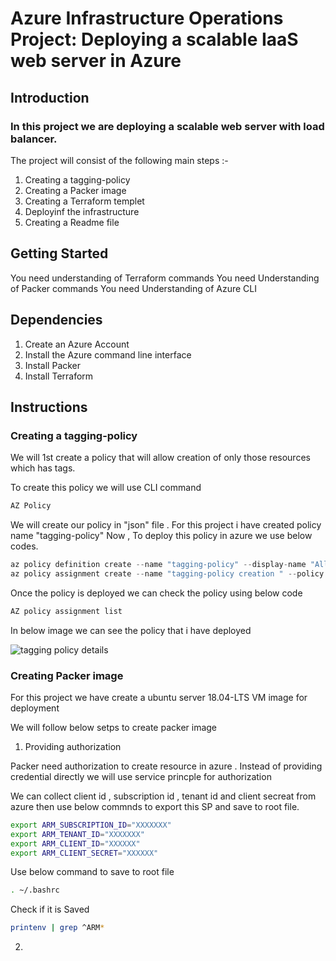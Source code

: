 # Azure Infrastructure Operations Project: Deploying a scalable IaaS web server in Azure

## Introduction

### In this project we are deploying a scalable web server with load balancer.

The project will consist of the following main steps :-

1. Creating a tagging-policy
2. Creating a Packer image
3. Creating a Terraform templet
4. Deployinf the infrastructure 
5. Creating a Readme file

## Getting Started 

You need understanding of Terraform commands
You need Understanding of Packer commands
You need Understanding of Azure CLI 

## Dependencies

1. Create an Azure Account
2. Install the Azure command line interface
3. Install Packer
4. Install Terraform

## Instructions 

### Creating a tagging-policy

We will 1st create a policy that will allow creation of only those resources which has tags.

To create this policy we will use CLI command 

```bash
AZ Policy 
```
We will create our policy in "json" file . For this project i have created policy name "tagging-policy"
Now , To deploy this policy in azure we use below codes.

```python
az policy definition create --name "tagging-policy" --display-name "Allow tagged resource creation " --description "this policy allow the creation of only tagged resources" --rules tagging-policy.json --mode Indexed
az policy assignment create --name "tagging-policy creation " --policy "tagging-policy"
```
Once the policy is deployed we can check the policy using below code

```bash
AZ policy assignment list
```

In below image we can see the policy that i have deployed

![tagging policy details](https://user-images.githubusercontent.com/104189782/188860168-adcfa52d-517d-4e30-9755-db96dea09738.png)

### Creating Packer image 

For this project we have create a ubuntu server 18.04-LTS VM image for deployment 

We will follow below setps to create packer image 

1. Providing authorization 

Packer need authorization to create resource in azure . Instead of providing credential directly we will use service princple for authorization

We can collect client id , subscription id , tenant id and client secreat from azure then use below commnds to export this SP and save to root file.

```bash
export ARM_SUBSCRIPTION_ID="XXXXXXX"
export ARM_TENANT_ID="XXXXXXX"
export ARM_CLIENT_ID="XXXXXX"
export ARM_CLIENT_SECRET="XXXXXX"
```
Use below command to save to root file 

```bash
. ~/.bashrc
```
Check if it is Saved 

```bash
printenv | grep ^ARM*
```

2. 






